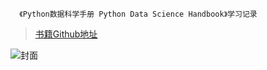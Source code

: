      《Python数据科学手册 Python Data Science Handbook》学习记录
  > [书籍Github地址](https://github.com/jakevdp/PythonDataScienceHandbook)<br>

![封面](https://github.com/jakevdp/PythonDataScienceHandbook/blob/master/notebooks/figures/PDSH-cover.png)
